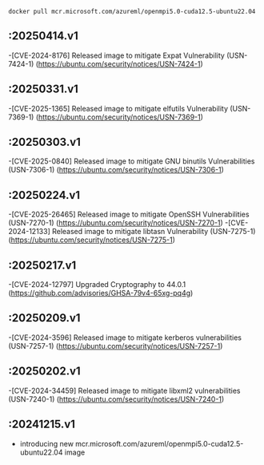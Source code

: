 `docker pull mcr.microsoft.com/azureml/openmpi5.0-cuda12.5-ubuntu22.04`

:20250414.v1
----------
-[CVE-2024-8176] Released image to mitigate Expat Vulnerability (USN-7424-1) (https://ubuntu.com/security/notices/USN-7424-1)

:20250331.v1
----------
-[CVE-2025-1365] Released image to mitigate elfutils Vulnerability (USN-7369-1) (https://ubuntu.com/security/notices/USN-7369-1)

:20250303.v1
----------
-[CVE-2025-0840] Released image to mitigate GNU binutils Vulnerabilities (USN-7306-1) (https://ubuntu.com/security/notices/USN-7306-1)

:20250224.v1 
-----------
-[CVE-2025-26465] Released image to mitigate OpenSSH Vulnerabilities (USN-7270-1) (https://ubuntu.com/security/notices/USN-7270-1)
-[CVE-2024-12133] Released image to mitigate libtasn Vulnerability (USN-7275-1) (https://ubuntu.com/security/notices/USN-7275-1)

:20250217.v1
----------
-[CVE-2024-12797] Upgraded Cryptography to 44.0.1 (https://github.com/advisories/GHSA-79v4-65xg-pq4g)

:20250209.v1
-----------
-[CVE-2024-3596] Released image to mitigate kerberos vulnerabilities (USN-7257-1) (https://ubuntu.com/security/notices/USN-7257-1)

:20250202.v1
-----------
-[CVE-2024-34459] Released image to mitigate libxml2 vulnerabilities (USN-7240-1) (https://ubuntu.com/security/notices/USN-7240-1)
 
:20241215.v1
-----------
- introducing new mcr.microsoft.com/azureml/openmpi5.0-cuda12.5-ubuntu22.04 image
